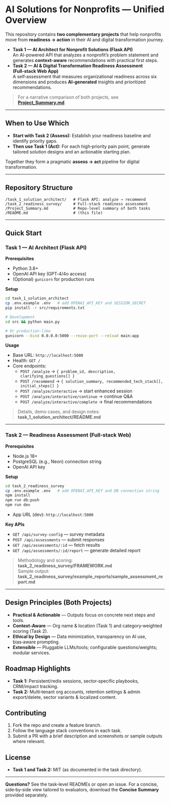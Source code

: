 # AI Solutions for Nonprofits — Unified Overview

This repository contains **two complementary projects** that help nonprofits move from **readiness → action** in their AI and digital transformation journey.

- **Task 1 — AI Architect for Nonprofit Solutions (Flask API)**  
  An AI-powered API that analyzes a nonprofit’s problem statement and generates **context-aware** recommendations with practical first steps.
- **Task 2 — AI & Digital Transformation Readiness Assessment (Full‑stack Web App)**  
  A self‑assessment that measures organizational readiness across six dimensions and produces **AI‑generated** insights and prioritized recommendations.

> For a narrative comparison of both projects, see **[Project_Summary.md](./Project_Summary.md)**.

---

## When to Use Which
- **Start with Task 2 (Assess):** Establish your readiness baseline and identify priority gaps.  
- **Then use Task 1 (Act):** For each high‑priority pain point, generate tailored solution designs and an actionable starting plan.

Together they form a pragmatic **assess → act** pipeline for digital transformation.

---

## Repository Structure

```
/task_1_solution_architect/   # Flask API: analyze → recommend
/task_2_readiness_survey/     # Full-stack readiness assessment
/Project_Summary.md           # Repo-level summary of both tasks
/README.md                    # (this file)
```

---

## Quick Start

### Task 1 — AI Architect (Flask API)
**Prerequisites**
- Python 3.8+
- OpenAI API key (GPT‑4/4o access)
- (Optional) `gunicorn` for production runs

**Setup**
```bash
cd task_1_solution_architect
cp .env.example .env   # add OPENAI_API_KEY and SESSION_SECRET
pip install -r src/requirements.txt

# Development
cd src && python main.py

# Or production-like
gunicorn --bind 0.0.0.0:5000 --reuse-port --reload main:app
```

**Usage**
- Base URL: `http://localhost:5000`
- Health: `GET /`
- Core endpoints:
  - `POST /analyze` → `{ problem_id, description, clarifying_questions[] }`
  - `POST /recommend` → `{ solution_summary, recommended_tech_stack[], initial_steps[] }`
  - `POST /analyze/interactive` → start enhanced session
  - `POST /analyze/interactive/continue` → continue Q&A
  - `POST /analyze/interactive/complete` → final recommendations

> Details, demo cases, and design notes: **task_1_solution_architect/README.md**

---

### Task 2 — Readiness Assessment (Full‑stack Web)
**Prerequisites**
- Node.js 18+
- PostgreSQL (e.g., Neon) connection string
- OpenAI API key

**Setup**
```bash
cd task_2_readiness_survey
cp .env.example .env   # add OPENAI_API_KEY and DB connection string
npm install
npm run db:push
npm run dev
```
- App URL (dev): `http://localhost:5000`

**Key APIs**
- `GET /api/survey-config` — survey metadata
- `POST /api/assessments` — submit responses
- `GET /api/assessments/:id` — fetch results
- `GET /api/assessments/:id/report` — generate detailed report

> Methodology and scoring: **task_2_readiness_survey/FRAMEWORK.md**  
> Sample output: **task_2_readiness_survey/example_reports/sample_assessment_report.md**

---

## Design Principles (Both Projects)
- **Practical & Actionable** — Outputs focus on concrete next steps and tools.
- **Context‑Aware** — Org name & location (Task 1) and category‑weighted scoring (Task 2).
- **Ethical by Design** — Data minimization, transparency on AI use, bias‑aware prompting.
- **Extensible** — Pluggable LLMs/tools; configurable questions/weights; modular services.

## Roadmap Highlights
- **Task 1:** Persistent/redis sessions, sector‑specific playbooks, CRM/impact tracking.
- **Task 2:** Multi‑tenant org accounts, retention settings & admin export/delete, sector variants & localized content.

## Contributing
1. Fork the repo and create a feature branch.  
2. Follow the language stack conventions in each task.  
3. Submit a PR with a brief description and screenshots or sample outputs where relevant.

## License
- **Task 1 and Task 2:** MIT (as documented in the task directory).  

---

**Questions?** See the task‑level READMEs or open an issue. For a concise, side‑by‑side view tailored to evaluators, download the **Concise Summary** provided separately.
